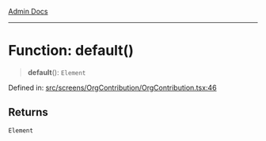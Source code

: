 [Admin Docs](/)

***

# Function: default()

> **default**(): `Element`

Defined in: [src/screens/OrgContribution/OrgContribution.tsx:46](https://github.com/PalisadoesFoundation/talawa-admin/blob/main/src/screens/OrgContribution/OrgContribution.tsx#L46)

## Returns

`Element`
